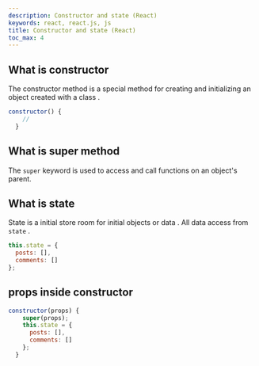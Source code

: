 ```yaml
---
description: Constructor and state (React)
keywords: react, react.js, js
title: Constructor and state (React)
toc_max: 4
---
```


## What is constructor
The constructor method is a special method for creating and initializing an object created with a class .

```js
constructor() {
    //
  }
```

## What is super method

The `super` keyword is used to access and call functions on an object's parent.

## What is state

State is a initial store room for initial objects or data . All data access from `state` .

```js
this.state = {
  posts: [],
  comments: []
};
```

## props inside constructor

```js
constructor(props) {
    super(props);
    this.state = {
      posts: [],
      comments: []
    };
  }
```
